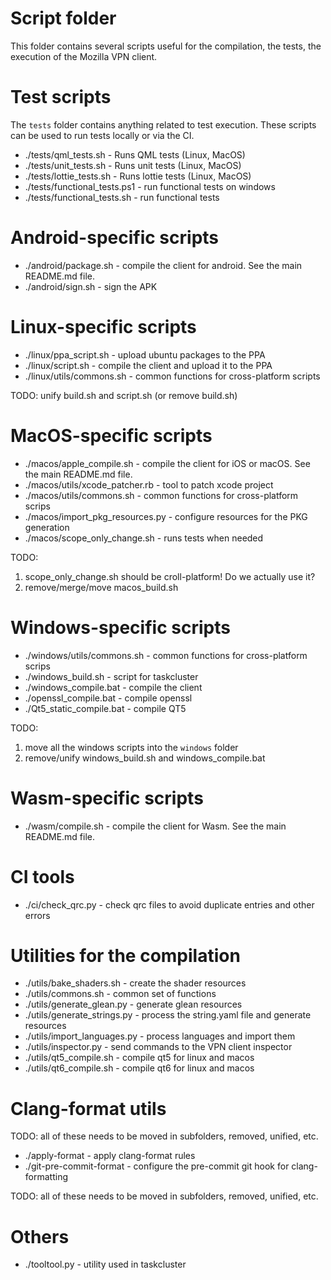 # Script folder

This folder contains several scripts useful for the compilation, the tests, the
execution of the Mozilla VPN client.

# Test scripts

The `tests` folder contains anything related to test execution. These scripts
can be used to run tests locally or via the CI.

- ./tests/qml_tests.sh - Runs QML tests (Linux, MacOS)
- ./tests/unit_tests.sh - Runs unit tests (Linux, MacOS)
- ./tests/lottie_tests.sh - Runs lottie tests (Linux, MacOS)
- ./tests/functional_tests.ps1 - run functional tests on windows
- ./tests/functional_tests.sh - run functional tests

# Android-specific scripts

- ./android/package.sh - compile the client for android. See the main README.md file.
- ./android/sign.sh - sign the APK

# Linux-specific scripts

- ./linux/ppa_script.sh - upload ubuntu packages to the PPA
- ./linux/script.sh - compile the client and upload it to the PPA
- ./linux/utils/commons.sh - common functions for cross-platform scripts

TODO: unify build.sh and script.sh (or remove build.sh)

# MacOS-specific scripts

- ./macos/apple_compile.sh - compile the client for iOS or macOS. See the main README.md file.
- ./macos/utils/xcode_patcher.rb - tool to patch xcode project
- ./macos/utils/commons.sh - common functions for cross-platform scrips
- ./macos/import_pkg_resources.py - configure resources for the PKG generation
- ./macos/scope_only_change.sh - runs tests when needed

TODO:
1. scope_only_change.sh should be croll-platform! Do we actually use it?
2. remove/merge/move macos_build.sh

# Windows-specific scripts

- ./windows/utils/commons.sh - common functions for cross-platform scrips
- ./windows_build.sh - script for taskcluster
- ./windows_compile.bat - compile the client
- ./openssl_compile.bat - compile openssl
- ./Qt5_static_compile.bat - compile QT5

TODO:
1. move all the windows scripts into the `windows` folder
2. remove/unify windows_build.sh and windows_compile.bat

# Wasm-specific scripts

- ./wasm/compile.sh - compile the client for Wasm. See the main README.md file.

# CI tools

- ./ci/check_qrc.py - check qrc files to avoid duplicate entries and other errors

# Utilities for the compilation

- ./utils/bake_shaders.sh - create the shader resources
- ./utils/commons.sh - common set of functions
- ./utils/generate_glean.py - generate glean resources
- ./utils/generate_strings.py - process the string.yaml file and generate resources
- ./utils/import_languages.py - process languages and import them
- ./utils/inspector.py - send commands to the VPN client inspector
- ./utils/qt5_compile.sh - compile qt5 for linux and macos
- ./utils/qt6_compile.sh - compile qt6 for linux and macos

# Clang-format utils

TODO: all of these needs to be moved in subfolders, removed, unified, etc.

- ./apply-format - apply clang-format rules
- ./git-pre-commit-format - configure the pre-commit git hook for clang-formatting

TODO: all of these needs to be moved in subfolders, removed, unified, etc.

# Others

- ./tooltool.py - utility used in taskcluster
